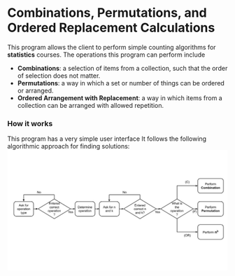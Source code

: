 # Combinations, Permutations, and Ordered Replacement Calculations
This program allows the client to perform simple counting algorithms for **statistics** courses.
The operations this program can perform include

- **Combinations**: a selection of items from a collection, such that the order of selection does not matter.
- **Permutations**: a way in which a set or number of things can be ordered or arranged.
- **Ordered Arrangement with Replacement**: a way in which items from a collection can be arranged with allowed repetition.

### How it works
This program has a very simple user interface
It follows the following algorithmic approach for finding solutions:
![Flowchart](https://github.com/RikGhosh487/Combinations-Permutations/blob/main/flowchart.jpg)